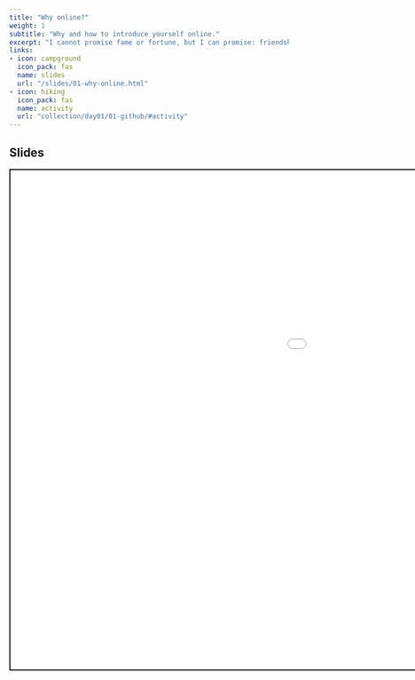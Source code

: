 ```yaml
---
title: "Why online?"
weight: 1
subtitle: "Why and how to introduce yourself online."
excerpt: "I cannot promise fame or fortune, but I can promise: friendship, findability, fun, and function."
links:
- icon: campground
  icon_pack: fas
  name: slides
  url: "/slides/01-why-online.html"
- icon: hiking
  icon_pack: fas
  name: activity
  url: "collection/day01/01-github/#activity"
---
```


<script src="{{< blogdown/postref >}}index_files/fitvids/fitvids.min.js"></script>

## Slides

<div class="shareagain" style="min-width:300px;margin:1em auto;">
<iframe src="/slides/01-basics.html" width="1600" height="900" style="border:2px solid currentColor;" loading="lazy" allowfullscreen></iframe>
<script>fitvids('.shareagain', {players: 'iframe'});</script>
</div>
